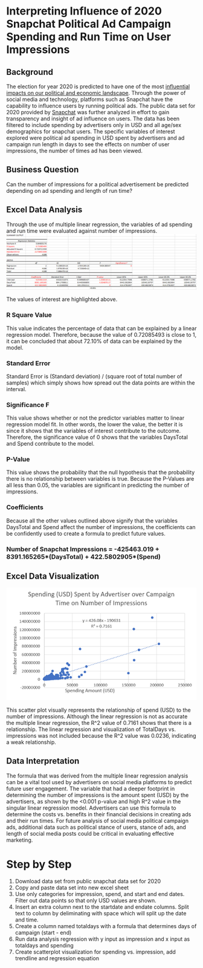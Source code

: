 # Interpreting Influence of 2020 Snapchat Political Ad Campaign Spending and Run Time on User Impressions 

## Background 
The election for year 2020 is predicted to have one of the most [influential impacts on our political and economic landscape](https://thehill.com/homenews/campaign/479580-on-the-trail-why-2020-is-the-most-important-election-in-our-lifetime#:~:text=Raising%20the%20stakes%20even%20more%2C%202020%20marks%20a,the%20power%20to%20draw%20legislative%20and%20congressional%20boundaries). Through the power of social media and technology, platforms such as Snapchat have the capability to influence users by running political ads. The public data set for 2020 provided by [Snapchat](https://www.snap.com/en-US/political-ads/) was further analyzed in effort to gain transparency and insight of ad influence on users. The data has been filtered to include spending by advertisers only in USD and all age/sex demographics for snapchat users. The specific variables of interest explored were political ad spending in USD spent by advertisers and ad campaign run length in days to see the effects on number of user impressions, the number of times ad has been viewed. 

## Business Question
Can the number of impressions for a political advertisement be predicted depending on ad spending and length of run time? 

## Excel Data Analysis  

Through the use of multiple linear regression, the variables of ad spending and run time were evaluated against number of impressions. 
![Summary Output](https://github.com/EuniceNamkoong/Snapchat-Political-Ads-2020/blob/master/Snapchat_Summary_Output.PNG) 

The values of interest are highlighted above. 

### R Square Value 
This value indicates the percentage of data that can be explained by a linear regression model. Therefore, because the value of 0.72085493 is close to 1, it can be concluded that about 72.10% of data can be explained by the model.

### Standard Error 
Standard Error is (Standard deviation) / (square root of total number of samples) which simply shows how spread out the data points are within the interval.

### Significance F
This value shows whether or not the predictor variables matter to linear regression model fit. In other words, the lower the value, the better it is since it shows that the variables of interest contribute to the outcome. Therefore, the significance value of 0 shows that the variables DaysTotal and Spend contribute to the model. 

### P-Value 
This value shows the probability that the null hypothesis that the probability there is no relationship between variables is true. Because the P-Values are all less than 0.05, the variables are significant in predicting the number of impressions. 

### Coefficients 
Because all the other values outlined above signify that the variables DaysTotal and Spend affect the number of impressions, the coefficients can be confidently used to create a formula to predict future values. 
### Number of Snapchat Impressions = -425463.019 + 8391.165265*(DaysTotal) + 422.5802905*(Spend) 

## Excel Data Visualization 

![Scatter_Plot](https://github.com/EuniceNamkoong/Snapchat-Political-Ads-2020/blob/master/Snapchat_Scatterplot_Spending.PNG)

This scatter plot visually represents the relationship of spend (USD) to the number of impressions. Although the linear regression is not as accurate the multiple linear regression, the R^2 value of 0.7161 shows that there is a relationship. The linear regression and visualization of TotalDays vs. impressions was not included because the R^2 value was 0.0236, indicating a weak relationship. 

## Data Interpretation 
The formula that was derived from the multiple linear regression analysis can be a vital tool used by advertisers on social media platforms to predict future user engagement. The variable that had a deeper footprint in determining the number of impressions is the amount spent (USD) by the advertisers, as shown by the <0.001 p-value and high R^2 value in the singular linear regression model. Advertisers can use this formula to determine the costs vs. benefits in their financial decisions in creating ads and their run times. For future analysis of social media political campaign ads, additional data such as political stance of users, stance of ads, and length of social media posts could be critical in evaluating effective marketing.  

# Step by Step 
1. Download data set from public snapchat data set for 2020
1. Copy and paste data set into new excel sheet 
1. Use only categories for impression, spend, and start and end dates. Filter out data points so that only USD values are shown. 
1. Insert an extra column next to the startdate and endate columns. Split text to column by deliminating with space which will split up the date and time. 
1. Create a column named totaldays with a formula that determines days of campaign (start - end)
1. Run data analysis regression with y input as impression and x input as totaldays and spending 
1. Create scatterplot visualization for spending vs. impression, add trendline and regression equation 
